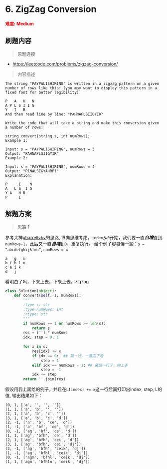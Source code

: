 # 6. ZigZag Conversion

**<font color=red>难度: Medium</font>**

## 刷题内容

> 原题连接

* https://leetcode.com/problems/zigzag-conversion/

> 内容描述

```
The string "PAYPALISHIRING" is written in a zigzag pattern on a given number of rows like this: (you may want to display this pattern in a fixed font for better legibility)

P   A   H   N
A P L S I I G
Y   I   R
And then read line by line: "PAHNAPLSIIGYIR"

Write the code that will take a string and make this conversion given a number of rows:

string convert(string s, int numRows);
Example 1:

Input: s = "PAYPALISHIRING", numRows = 3
Output: "PAHNAPLSIIGYIR"
Example 2:

Input: s = "PAYPALISHIRING", numRows = 4
Output: "PINALSIGYAHRPI"
Explanation:

P     I    N
A   L S  I G
Y A   H R
P     I
```

## 解题方案

> 思路 1

参考大神[pharrellyhy](https://leetcode.com/problems/zigzag-conversion/discuss/3404/Python-O(n)-Solution-in-96ms-(99.43)?page=2)的思路,
纵向思维考虑，```index```从```0```开始，我们要一直***自增***直到```numRows-1```，此后又一直***自减***到```0```，重复执行。
给个例子容易懂一些：```s = “abcdefghijklmn”```, ```numRows = 4```
```
a   g   m
b f h l n
c e i k
d   j
```
看明白了吗，下来上去，下来上去，zigzag


```python
class Solution(object):
    def convert(self, s, numRows):
        """
        :type s: str
        :type numRows: int
        :rtype: str
        """
        if numRows == 1 or numRows >= len(s):
            return s
        res = [''] * numRows
        idx, step = 0, 1
    
        for x in s:
            res[idx] += x
            if idx == 0:  ## 第一行，一直向下走
                step = 1
            elif idx == numRows - 1: ## 最后一行了，向上走
                step = -1
            idx += step
        return ''.join(res)
```
假设用我上面给的例子，并且在```L[index] += x```这一行后面打印出index, step, L的值, 输出结果如下：
```
(0, 1, ['a', '', '', ''])
(1, 1, ['a', 'b', '', ''])
(2, 1, ['a', 'b', 'c', ''])
(3, 1, ['a', 'b', 'c', 'd'])
(2, -1, ['a', 'b', 'ce', 'd'])
(1, -1, ['a', 'bf', 'ce', 'd'])
(0, -1, ['ag', 'bf', 'ce', 'd'])
(1, 1, ['ag', 'bfh', 'ce', 'd'])
(2, 1, ['ag', 'bfh', 'cei', 'd'])
(3, 1, ['ag', 'bfh', 'cei', 'dj'])
(2, -1, ['ag', 'bfh', 'ceik', 'dj'])
(1, -1, ['ag', 'bfhl', 'ceik', 'dj'])
(0, -1, ['agm', 'bfhl', 'ceik', 'dj'])
(1, 1, ['agm', 'bfhln', 'ceik', 'dj'])
```

